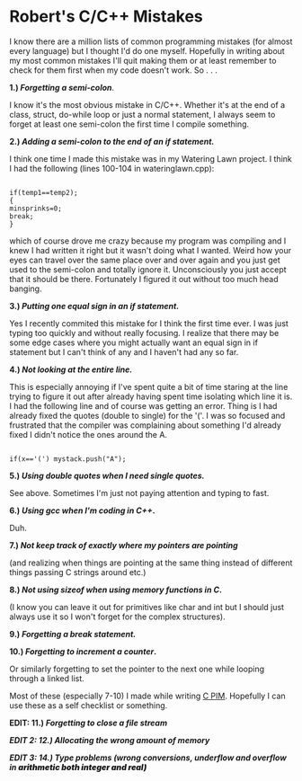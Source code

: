 Robert's C/C++ Mistakes
=======================

I know there are a million lists of common programming mistakes (for almost every language) but I thought I'd do one myself.  Hopefully in writing about my most common mistakes I'll quit making them or at least remember to check for them first when my code doesn't work.  So  . . .

<strong>1.) <em>Forgetting a semi-colon</em></strong>.

I know it's the most obvious mistake in C/C++.  Whether it's at the end of a class, struct, do-while loop or just a normal statement, I always seem to forget at least one semi-colon the first time I compile something.

<strong>2.) <em>Adding a semi-colon to the end of an if statement.</em></strong>

I think one time I made this mistake was in my Watering Lawn project.  I think I had the following (lines 100-104 in wateringlawn.cpp):
<pre><code>
if(temp1==temp2);
{
minsprinks=0;
break;
}
</code></pre>
which of course drove me crazy because my program was compiling and I knew I had written it right but it wasn't doing what I wanted.  Weird how your eyes can travel over the same place over and over again and you just get used to the semi-colon and totally ignore it.  Unconsciously you just accept that it should be there.  Fortunately I figured it out without too much head banging.

<strong>3.) <em>Putting one equal sign in an if statement.</em></strong>

Yes I recently commited this mistake for I think the first time ever.  I was just typing too quickly and without really focusing.  I realize that there may be some edge cases where you might actually want an equal sign in if statement but I can't think of any and I haven't had any so far.

<strong>4.) <em>Not looking at the *entire* line.</em></strong>

This is especially annoying if I've spent quite a bit of time staring at the line trying to figure it out after already having spent time isolating which line it is.  I had the following line and of course was getting an error.  Thing is I had already fixed the quotes (double to single) for the '('.  I was so focused and frustrated that the compiler was complaining about something I'd already fixed I didn't notice the ones around the A.
<pre><code>
if(x=='(') mystack.push("A");
</code></pre>
<strong>5.) <em>Using double quotes when I need single quotes.</em></strong>

See above.  Sometimes I'm just not paying attention and typing to fast.

<strong>6.) <em>Using gcc when I'm coding in C++</em>.</strong>

Duh.

<strong>7.) <em>Not keep track of exactly where my pointers are pointing</em></strong>

(and realizing when things are pointing at the same thing instead of different things passing C strings around etc.)

<strong>8.) <em>Not using sizeof when using memory functions in C</em>.</strong>

(I know you can leave it out for primitives like char and int but I should just always use it so I won't forget for the complex structures).

<strong>9.) <em>Forgetting a break statement.</em></strong>

<strong>10.) <em>Forgetting to increment a counter</em>.</strong>

Or similarly forgetting to set the pointer to the next one while looping through a linked list.

Most of these (especially 7-10) I made while writing <a title="projects" href="http://www.robertwinkler.com/projects.php" target="_self">C PIM</a>.  Hopefully I can use these as a self checklist or something.

<strong>EDIT: 11.) <em>Forgetting to close a file stream</em></strong>

<strong><em><strong>EDIT 2: 12.) Allocating the wrong amount of memory</strong></em></strong>

<em><em><strong>EDIT 3: 14.) Type problems (wrong conversions, underflow and overflow in </strong><span style="font-weight: 900;">arithmetic both integer and real)</span><strong> </strong></em></em>
